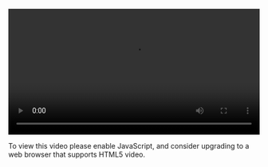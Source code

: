 <video controls="" style="width: 100%; display: block;"><source src="http://o86bpj665.bkt.clouddn.com/meteor-express-ajax/2-6-ajax-comment.mp4" type="video/mp4"><p>To view this video please enable JavaScript, and consider upgrading to a web browser that supports HTML5 video.</p></video>
